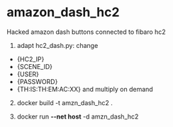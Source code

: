 # amazon_dash_hc2
Hacked amazon dash buttons connected to fibaro hc2

 1. adapt hc2_dash.py:
		 change
* {HC2_IP}
* {SCENE_ID}
* {USER}
* {PASSWORD}
* {TH:IS:TH:EM:AC:XX}
and multiply on demand
 2. docker build -t amzn_dash_hc2 .
 
 3. docker run **--net host** -d amzn_dash_hc2
